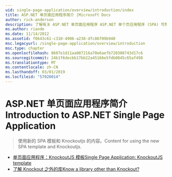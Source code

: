 ```yaml
---
uid: single-page-application/overview/introduction/index
title: ASP.NET 单页面应用程序简介 |Microsoft Docs
author: rick-anderson
description: 了解有关 ASP.NET 单页面应用程序 ASP.NET 单个页应用程序 (SPA) 可帮助您生成的应用程序包括大量客户端 interacti...
ms.author: riande
ms.date: 11/14/2012
ms.assetid: f0643c61-c310-4906-a238-dfc86f09b940
msc.legacyurl: /single-page-application/overview/introduction
msc.type: chapter
ms.openlocfilehash: 8607e1d11aa087216a70e6aefb720308743d17c6
ms.sourcegitcommit: 24b1f6decbb17bb22a45166e5fdb0845c65af498
ms.translationtype: MT
ms.contentlocale: zh-CN
ms.lasthandoff: 03/01/2019
ms.locfileid: "57020014"
---
```

<a name="introduction-to-aspnet-single-page-application"></a><span data-ttu-id="ee4f3-103">ASP.NET 单页面应用程序简介</span><span class="sxs-lookup"><span data-stu-id="ee4f3-103">Introduction to ASP.NET Single Page Application</span></span>
====================
> <span data-ttu-id="ee4f3-104">使用新的 SPA 模板和 Knockoutjs 的内容。</span><span class="sxs-lookup"><span data-stu-id="ee4f3-104">Content for using the new SPA template and Knockoutjs.</span></span>


- [<span data-ttu-id="ee4f3-105">单页面应用程序：KnockoutJS 模板</span><span class="sxs-lookup"><span data-stu-id="ee4f3-105">Single Page Application: KnockoutJS template</span></span>](knockoutjs-template.md)
- [<span data-ttu-id="ee4f3-106">了解 Knockout 之外的库</span><span class="sxs-lookup"><span data-stu-id="ee4f3-106">Know a library other than Knockout?</span></span>](other-libraries.md)
